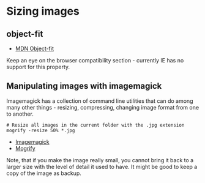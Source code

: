 # Sizing images

## object-fit

- [MDN Object-fit](https://developer.mozilla.org/en-US/docs/Web/CSS/object-fit)

Keep an eye on the browser compatibility section - currently IE has no support for this property.

## Manipulating images with imagemagick

Imagemagick has a collection of command line utilities that can do among many other things - resizing, compressing, changing image format from one to another.

```
# Resize all images in the current folder with the .jpg extension
mogrify -resize 50% *.jpg
```

- [Imagemagick](https://imagemagick.org/)
- [Mogrify](https://imagemagick.org/script/mogrify.php)

Note, that if you make the image really small, you cannot bring it back to a larger size with the level of detail it used to have. It might be good to keep a copy of the image as backup.

